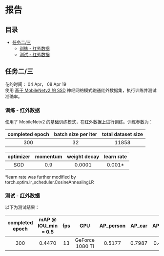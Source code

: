# 报告

## 目录
- <a href=''>任务二/三</a>
  - <a href=''>训练 - 红外数据</a>
  - <a href=''>测试 - 红外数据</a>

  
## 任务二/三

花的时间： 04 Apr， 08 Apr 19  
使用 [基于 MobileNetv2 的 SSD](https://github.com/ShuangXieIrene/ssds.pytorch) 神经网络模式跑通红外数据集，执行训练并测试准确率。  

### 训练 - 红外数据

使用了 MobileNetv2 的基础训练模式，在红外数据上进行训练。训练参数为：  
  
| completed epoch | batch size per iter | total dataset size |
|:-:|:-:|:-:|
| 300 | 32 | 11858 |
  
| optimizer | momentum | weight decay | learn rate |
|:-:|:-:|:-:|:-:|
| SGD | 0.9 | 0.0001 | 0.001* |
  
*learn rate was further modified by torch.optim.lr_scheduler.CosineAnnealingLR  

### 测试 - 红外数据

以下为测试结果：  

| completed epoch | mAP @ IOU_min = 0.5 | fps | GPU | AP_person | AP_car | AP_bike | AP_obstacle |
|:-:|:-:|:-:|:-:|:-:|:-:|:-:|:-:|
| 300 | 0.4470 | 13 | GeForce 1080 Ti | 0.5177 | 0.7987 | 0.4503 | 0.0211 |